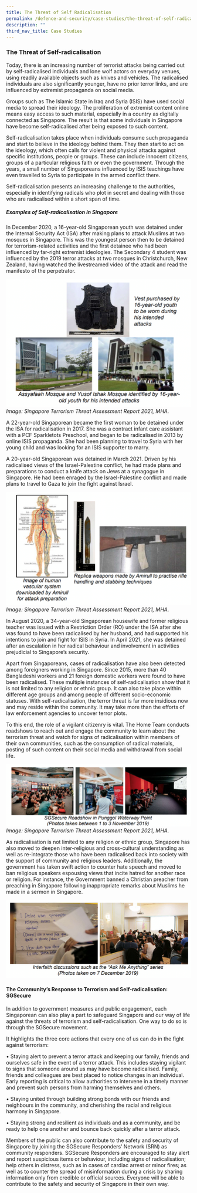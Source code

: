```yaml
---
title: The Threat of Self Radicalisation
permalink: /defence-and-security/case-studies/the-threat-of-self-radicalisation/
description: ""
third_nav_title: Case Studies
---
```

### The Threat of Self-radicalisation

Today, there is an increasing number of terrorist attacks being carried out by self-radicalised individuals and lone wolf actors on everyday venues, using readily available objects such as knives and vehicles. The radicalised individuals are also significantly younger, have no prior terror links, and are influenced by extremist propaganda on social media. 

Groups such as The Islamic State in Iraq and Syria (ISIS) have used social media to spread their ideology. The proliferation of extremist content online means easy access to such material, especially in a country as digitally connected as Singapore. The result is that some individuals in Singapore have become self-radicalised after being exposed to such content.

Self-radicalisation takes place when individuals consume such propaganda and start to believe in the ideology behind them. They then start to act on the ideology, which often calls for violent and physical attacks against specific institutions, people or groups. These can include innocent citizens, groups of a particular religious faith or even the government. Through the years, a small number of Singaporeans influenced by ISIS teachings have even travelled to Syria to participate in the armed conflict there.

Self-radicalisation presents an increasing challenge to the authorities, especially in identifying radicals who plot in secret and dealing with those who are radicalised within a short span of time.

##### Examples of Self-radicalisation in Singapore

In December 2020, a 16-year-old Singaporean youth was detained under the Internal Security Act (ISA) after making plans to attack Muslims at two mosques in Singapore. This was the youngest person then to be detained for terrorism-related activities and the first detainee who had been influenced by far-right extremist ideologies. The Secondary 4 student was influenced by the 2019 terror attacks at two mosques in Christchurch, New Zealand, having watched the livestreamed video of the attack and read the manifesto of the perpetrator. 

![Assyafaah Mosque Yusof Ishak Mosque self-radicalisation planned attack](/images/defence/assyafaah%20mosque%20and%20yusof%20ishak%20mosque.png)
*Image: Singapore Terrorism Threat Assessment Report 2021, MHA.*

A 22-year-old Singaporean became the first woman to be detained under the ISA for radicalisation in 2017. She was a contract infant care assistant with a PCF Sparkletots Preschool, and began to be radicalised in 2013 by online ISIS propaganda. She had been planning to travel to Syria with her young child and was looking for an ISIS supporter to marry.

A 20-year-old Singaporean was detained in March 2021. Driven by his radicalised views of the Israel-Palestine conflict, he had made plans and preparations to conduct a knife attack on Jews at a synagogue in Singapore. He had been enraged by the Israel-Palestine conflict and made plans to travel to Gaza to join the fight against Israel.

![planned attack replica weapons terrorism self-radicalisation](/images/defence/replica%20weapons.png)
*Image: Singapore Terrorism Threat Assessment Report 2021, MHA.*

In August 2020, a 34-year-old Singaporean housewife and former religious teacher was issued with a Restriction Order (RO) under the ISA after she was found to have been radicalised by her husband, and had supported his intentions to join and fight for ISIS in Syria. In April 2021, she was detained after an escalation in her radical behaviour and involvement in activities prejudicial to Singapore’s security.

Apart from Singaporeans, cases of radicalisation have also been detected among foreigners working in Singapore. Since 2015, more than 40 Bangladeshi workers and 21 foreign domestic workers were found to have been radicalised.
These multiple instances of self-radicalisation show that it is not limited to any religion or ethnic group. It can also take place within different age groups and among people of different socio-economic statuses. With self-radicalisation, the terror threat is far more insidious now and may reside within the community. It may take more than the efforts of law enforcement agencies to uncover terror plots. 

To this end, the role of a vigilant citizenry is vital. The Home Team conducts roadshows to reach out and engage the community to learn about the terrorism threat and watch for signs of radicalisation within members of their own communities, such as the consumption of radical materials, posting of such content on their social media and withdrawal from social life.

![](/images/defence/sgsecure%20roadshow.png)
*Image: Singapore Terrorism Threat Assessment Report 2021, MHA.*

As radicalisation is not limited to any religion or ethnic group, Singapore has also moved to deepen inter-religious and cross-cultural understanding as well as re-integrate those who have been radicalised back into society with the support of community and religious leaders. Additionally, the government has taken swift action to counter hate speech and moved to ban religious speakers espousing views that incite hatred for another race or religion. For instance, the Government banned a Christian preacher from preaching in Singapore following inappropriate remarks about Muslims he made in a sermon in Singapore. 

![](/images/defence/interfaith%20discussion%20sessions.png)

#### The Community’s Response to Terrorism and Self-radicalisation: SGSecure

In addition to government measures and public engagement, each Singaporean can also play a part to safeguard Singapore and our way of life against the threats of terrorism and self-radicalisation. One way to do so is through the SGSecure movement.

It highlights the three core actions that every one of us can do in the fight against terrorism:

•	Staying alert to prevent a terror attack and keeping our family, friends and ourselves safe in the event of a terror attack. This includes staying vigilant to signs that someone around us may have become radicalised. Family, friends and colleagues are best placed to notice changes in an individual. Early reporting is critical to allow authorities to intervene in a timely manner and prevent such persons from harming themselves and others.

•	Staying united through building strong bonds with our friends and neighbours in the community, and cherishing the racial and religious harmony in Singapore.

•	Staying strong and resilient as individuals and as a community, and be ready to help one another and bounce back quickly after a terror attack.

Members of the public can also contribute to the safety and security of Singapore by joining the SGSecure Responders’ Network (SRN) as community responders. SGSecure Responders are encouraged to stay alert and report suspicious items or behaviour, including signs of radicalisation; help others in distress, such as in cases of cardiac arrest or minor fires; as well as to counter the spread of misinformation during a crisis by sharing information only from credible or official sources. Everyone will be able to contribute to the safety and security of Singapore in their own way.
